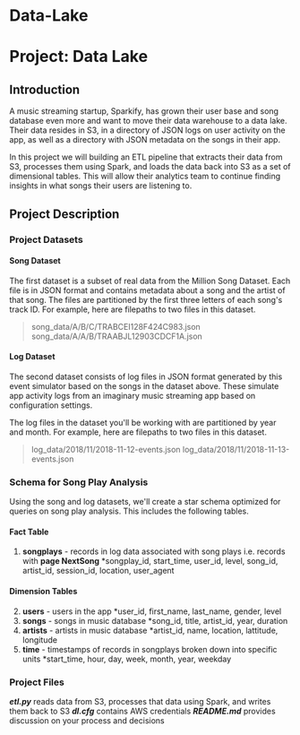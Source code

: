 # Data-Lake
# Project: Data Lake

## Introduction
A music streaming startup, Sparkify, has grown their user base and song database even more and want to move their data warehouse to a data lake. Their data resides in S3, in a directory of JSON logs on user activity on the app, as well as a directory with JSON metadata on the songs in their app.

In this project we will building an ETL pipeline that extracts their data from S3, processes them using Spark, and loads the data back into S3 as a set of dimensional tables. This will allow their analytics team to continue finding insights in what songs their users are listening to.


## Project Description

### Project Datasets

#### Song Dataset
The first dataset is a subset of real data from the Million Song Dataset. Each file is in JSON format and contains metadata about a song and the artist of that song. The files are partitioned by the first three letters of each song's track ID. For example, here are filepaths to two files in this dataset.

> song_data/A/B/C/TRABCEI128F424C983.json
> song_data/A/A/B/TRAABJL12903CDCF1A.json

#### Log Dataset
The second dataset consists of log files in JSON format generated by this event simulator based on the songs in the dataset above. These simulate app activity logs from an imaginary music streaming app based on configuration settings.

The log files in the dataset you'll be working with are partitioned by year and month. For example, here are filepaths to two files in this dataset.

>log_data/2018/11/2018-11-12-events.json
>log_data/2018/11/2018-11-13-events.json


### Schema for Song Play Analysis
Using the song and log datasets, we'll create a star schema optimized for queries on song play analysis. This includes the following tables.

#### Fact Table
1. **songplays** - records in log data associated with song plays i.e. records with **page NextSong**
   *songplay_id, start_time, user_id, level, song_id, artist_id, session_id, location, user_agent
   
#### Dimension Tables
2. **users** - users in the app
   *user_id, first_name, last_name, gender, level
3. **songs** - songs in music database
   *song_id, title, artist_id, year, duration
4. **artists** - artists in music database
   *artist_id, name, location, lattitude, longitude
5. **time** - timestamps of records in songplays broken down into specific units
   *start_time, hour, day, week, month, year, weekday

### Project Files

***etl.py*** reads data from S3, processes that data using Spark, and writes them back to S3
***dl.cfg*** contains AWS credentials
***README.md***  provides discussion on your process and decisions
